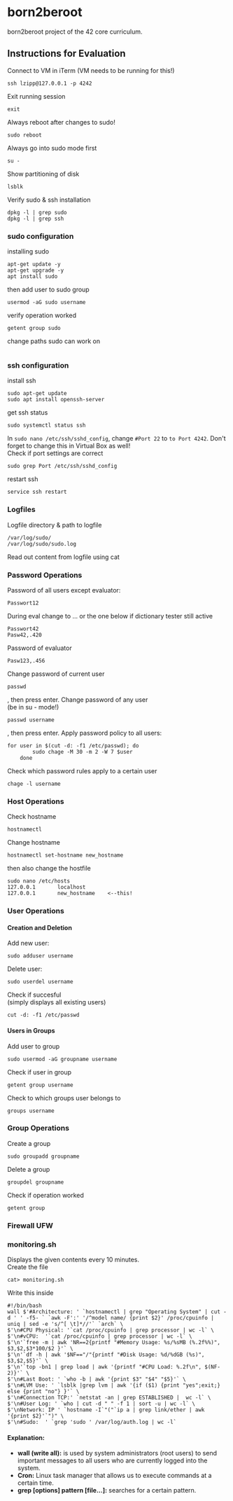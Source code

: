 # born2beroot
born2beroot project of the 42 core curriculum.

## Instructions for Evaluation
Connect to VM in iTerm (VM needs to be running for this!)
```
ssh lzipp@127.0.0.1 -p 4242
```
Exit running session
```
exit
```
Always reboot after changes to sudo!
```
sudo reboot
```
Always go into sudo mode first
```
su -
```
Show partitioning of disk
```
lsblk
```
Verify sudo & ssh installation
```
dpkg -l | grep sudo
dpkg -l | grep ssh
```
### sudo configuration
installing sudo
```
apt-get update -y
apt-get upgrade -y
apt install sudo
```
then add user to sudo group
```
usermod -aG sudo username
```
verify operation worked
```
getent group sudo
```
change paths sudo can work on
```

```
### ssh configuration
install ssh
```
sudo apt-get update
sudo apt install openssh-server
```
get ssh status
```
sudo systemctl status ssh
```
In `sudo nano /etc/ssh/sshd_config`, change `#Port 22` to `to Port 4242`. Don't forget to change this in Virtual Box as well! \
Check if port settings are correct
```
sudo grep Port /etc/ssh/sshd_config
```
restart ssh
```
service ssh restart
```
### Logfiles
Logfile directory & path to logfile
```
/var/log/sudo/
/var/log/sudo/sudo.log
```
Read out content from logfile using cat
### Password Operations
Password of all users except evaluator:
```
Passwort12
```
During eval change to ... or the one below if dictionary tester still active
```
Passwort42
Pasw42,.420
```
Password of evaluator
```
Pasw123,.456
```
Change password of current user
```
passwd
```
, then press enter.
Change password of any user \
(be in su - mode!)
```
passwd username
```
, then press enter.
Apply password policy to all users:
```
for user in $(cut -d: -f1 /etc/passwd); do
    	sudo chage -M 30 -m 2 -W 7 $user
	done
```
Check which password rules apply to a certain user
```
chage -l username
```
### Host Operations
Check hostname
```
hostnamectl
```
Change hostname
```
hostnamectl set-hostname new_hostname
```
then also change the hostfile
```
sudo nano /etc/hosts
127.0.0.1       localhost
127.0.0.1       new_hostname	<--this!
```
### User Operations
#### Creation and Deletion
Add new user:
```
sudo adduser username
```
Delete user:
```
sudo userdel username
```
Check if succesful \
(simply displays all existing users)
```
cut -d: -f1 /etc/passwd
```
#### Users in Groups
Add user to group
```
sudo usermod -aG groupname username
```
Check if user in group
```
getent group username
```
Check to which groups user belongs to
```
groups username
```
### Group Operations
Create a group
```
sudo groupadd groupname
```
Delete a group
```
groupdel groupname
```
Check if operation worked
```
getent group
```
### Firewall UFW
### monitoring.sh
Displays the given contents every 10 minutes. \
Create the file
```
cat> monitoring.sh
```
Write this inside
```
#!/bin/bash
wall $'#Architecture: ' `hostnamectl | grep "Operating System" | cut -d ' ' -f5- ` `awk -F':' '/^model name/ {print $2}' /proc/cpuinfo | uniq | sed -e 's/^[ \t]*//'` `arch` \
$'\n#CPU Physical: '`cat /proc/cpuinfo | grep processor | wc -l` \
$'\n#vCPU:  '`cat /proc/cpuinfo | grep processor | wc -l` \
$'\n'`free -m | awk 'NR==2{printf "#Memory Usage: %s/%sMB (%.2f%%)", $3,$2,$3*100/$2 }'` \
$'\n'`df -h | awk '$NF=="/"{printf "#Disk Usage: %d/%dGB (%s)", $3,$2,$5}'` \
$'\n'`top -bn1 | grep load | awk '{printf "#CPU Load: %.2f\n", $(NF-2)}'` \
$'\n#Last Boot: ' `who -b | awk '{print $3" "$4" "$5}'` \
$'\n#LVM Use: ' `lsblk |grep lvm | awk '{if ($1) {print "yes";exit;} else {print "no"} }'` \
$'\n#Connection TCP:' `netstat -an | grep ESTABLISHED |  wc -l` \
$'\n#User Log: ' `who | cut -d " " -f 1 | sort -u | wc -l` \
$'\nNetwork: IP ' `hostname -I`"("`ip a | grep link/ether | awk '{print $2}'`")" \
$'\n#Sudo:  ' `grep 'sudo ' /var/log/auth.log | wc -l`
```
#### Explanation:
- **wall (write all):** is used by system administrators (root users) to send important messages to all users who are currently logged into the system.
- **Cron:** Linux task manager that allows us to execute commands at a certain time. 
- **grep [options] pattern [file...]:** searches for a certain pattern.
